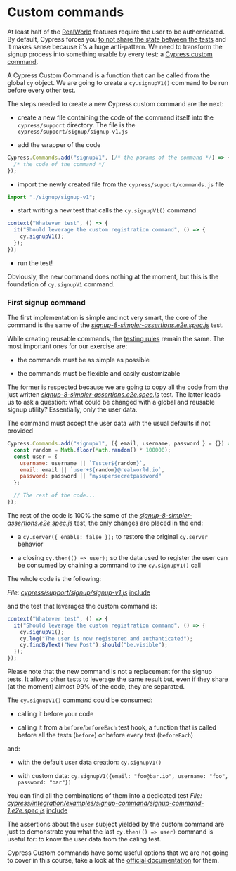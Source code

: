# Custom commands

At least half of the [RealWorld](the-realworld-project.md) features require the user to be authenticated. By default, Cypress forces you [to not share the state between the tests](https://docs.cypress.io/guides/references/best-practices.html#Having-tests-rely-on-the-state-of-previous-tests) and it makes sense because it's a huge anti-pattern. We need to transform the signup process into something usable by every test: a [Cypress custom command](https://docs.cypress.io/api/cypress-api/custom-commands.html).

A Cypress Custom Command is a function that can be called from the global `cy` object. We are going to create a `cy.signupV1()` command to be run before every other test.

The steps needed to create a new Cypress custom command are the next:

- create a new file containing the code of the command itself into the `cypress/support` directory. The file is the `cypress/support/signup/signup-v1.js`

- add the wrapper of the code

```javascript
Cypress.Commands.add("signupV1", (/* the params of the command */) => {
  /* the code of the command */
});
```

- import the newly created file from the `cypress/support/commands.js` file

```javascript
import "./signup/signup-v1";
```

- start writing a new test that calls the `cy.signupV1()` command

```javascript
context("Whatever test", () => {
  it("Should leverage the custom registration command", () => {
    cy.signupV1();
  });
});
```

- run the test!

Obviously, the new command does nothing at the moment, but this is the foundation of `cy.signupV1` command.

### First signup command

The first implementation is simple and not very smart, the core of the command is the same of the
<i><a href="../cypress/integration/examples/signup/signup-8-simpler-assertions.e2e.spec.js" target="_blank">signup-8-simpler-assertions.e2e.spec.js</a></i> test.

While creating reusable commands, the [testing rules](testing-rules.md) remain the same. The most important ones for our exercise are:

- the commands must be as simple as possible

- the commands must be flexible and easily customizable

The former is respected because we are going to copy all the code from the just written <i><a href="../cypress/integration/examples/signup/signup-8-simpler-assertions.e2e.spec.js" target="_blank">signup-8-simpler-assertions.e2e.spec.js</a></i> test. The latter leads us to ask a question: what could be changed with a global and reusable signup utility? Essentially, only the user data.

The command must accept the user data with the usual defaults if not provided

```javascript
Cypress.Commands.add("signupV1", ({ email, username, password } = {}) => {
  const random = Math.floor(Math.random() * 100000);
  const user = {
    username: username || `Tester${random}`,
    email: email || `user+${random}@realworld.io`,
    password: password || "mysupersecretpassword"
  };

  // The rest of the code...
});
```

The rest of the code is 100% the same of the <i><a href="../cypress/integration/examples/signup/signup-8-simpler-assertions.e2e.spec.js" target="_blank">signup-8-simpler-assertions.e2e.spec.js</a></i> test, the only changes are placed in the end:

- a `cy.server({ enable: false });` to restore the original `cy.server` behavior

- a closing `cy.then(() => user);` so the data used to register the user can be consumed by chaining a command to the `cy.signupV1()` call

The whole code is the following:

<i>File: <a href="../cypress/support/signup/signup-v1.js" target="_blank">cypress/support/signup/signup-v1.js</a></i>
[include](../cypress/support/signup/signup-v1.js)

and the test that leverages the custom command is:

```javascript
context("Whatever test", () => {
  it("Should leverage the custom registration command", () => {
    cy.signupV1();
    cy.log("The user is now registered and authanticated");
    cy.findByText("New Post").should("be.visible");
  });
});
```

Please note that the new command is not a replacement for the signup tests. It allows other tests to leverage the same result but, even if they share (at the moment) almost 99% of the code, they are separated.

The `cy.signupV1()` command could be consumed:

- calling it before your code

- calling it from a `before`/`beforeEach` test hook, a function that is called before all the tests (`before`) or before every test (`beforeEach`)

and:

- with the default user data creation: `cy.signupV1()`

- with custom data: `cy.signupV1({email: "foo@bar.io", username: "foo", password: "bar"})`

You can find all the combinations of them into a dedicated test
<i>File: <a href="../cypress/integration/examples/signup-command/signup-command-1.e2e.spec.js" target="_blank">cypress/integration/examples/signup-command/signup-command-1.e2e.spec.js</a></i>
[include](../cypress/integration/examples/signup-command/signup-command-1.e2e.spec.js)

The assertions about the `user` subject yielded by the custom command are just to demonstrate you what the last `cy.then(() => user)` command is useful for: to know the user data from the caling test.

Cypress Custom commands have some useful options that we are not going to cover in this course, take a look at the [official documentation](https://docs.cypress.io/api/cypress-api/custom-commands.html#Arguments) for them.
